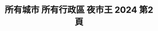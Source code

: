 ---
title: "所有城市 所有行政區 夜市王 2024 第2頁"
description: "所有城市 所有行政區 夜市王 2024 獲獎餐廳 第2頁"
keywords:
  - 美食競賽
  - 台灣美食
  - 美食精選
datePublished: "2025-06-30"
dateModified: "2025-07-04"
city: "所有城市"
district: "所有行政區"
award: "夜市王"
year: "2024"
page: 2
count: 60

restaurants:
  - name: "強蛋餅(E79)"
    city: "花蓮縣"
    district: "花蓮市"
    address: "花蓮縣花蓮市明義街E79"
    phone: "0922288775"
    geo: "23.97085864409738, 121.61065466838497"
    link: "花蓮縣/花蓮市/強蛋餅_E79_"
    google_map: "https://maps.app.goo.gl/imv7R7SK6SbX8nix5"
    footinder: "https://footinder.com.tw/%E8%8A%B1%E8%93%AE%E7%B8%A3%E8%8A%B1%E8%93%AE%E5%B8%82/121700/"
    award:
    - name: "夜市王"
      year: "2024"
  - name: "天使雞排-瑞豐店"
    city: "高雄市"
    district: "左營區"
    address: "高雄市左營區裕誠路南屏路"
    phone: "0976594881"
    geo: "22.665884574256552, 120.29924021723622"
    link: "高雄市/左營區/天使雞排-瑞豐店"
    google_map: "https://maps.app.goo.gl/1poRiAFxUCNe6Zm17"
    footinder: "https://footinder.com.tw/%E9%AB%98%E9%9B%84%E5%B8%82%E9%BC%93%E5%B1%B1%E5%8D%80/109326/"
    award:
    - name: "夜市王"
      year: "2024"
  - name: "瑞豐昌海鮮燒烤"
    city: "高雄市"
    district: "左營區"
    address: "高雄市左營區裕誠路南屏路"
    phone: "0986156166"
    geo: "22.666589033186966, 120.29936425568603"
    link: "高雄市/左營區/瑞豐昌海鮮燒烤"
    google_map: "https://maps.app.goo.gl/EF5W9DTddxFkzhev6"
    footinder: "https://footinder.com.tw/%E9%AB%98%E9%9B%84%E5%B8%82%E5%B7%A6%E7%87%9F%E5%8D%80/362035/"
    award:
    - name: "夜市王"
      year: "2024"
  - name: "好福氣臭豆腐"
    city: "高雄市"
    district: "左營區"
    address: "高雄市左營區裕誠路南屏路"
    phone: ""
    geo: "22.666020047832873, 120.29934782534471"
    link: "高雄市/左營區/好福氣臭豆腐"
    google_map: "https://maps.app.goo.gl/x8yfcqZSwZxozBhZ7"
    footinder: ""
    award:
    - name: "夜市王"
      year: "2024"
  - name: "蘋什麼日式蘋果糖Candy Apple"
    city: "高雄市"
    district: "左營區"
    address: "高雄市左營區裕誠路154號右邊第十四格中間段面對夜市右邊開始算第三排"
    phone: "0939554312"
    geo: "22.665909784448743, 120.299856339183"
    link: "高雄市/左營區/蘋什麼日式蘋果糖Candy_Apple"
    google_map: "https://maps.app.goo.gl/8PqsdDRr95J1yEW4A"
    footinder: "https://footinder.com.tw/%E9%AB%98%E9%9B%84%E5%B8%82%E5%B7%A6%E7%87%9F%E5%8D%80/362053/"
    award:
    - name: "夜市王"
      year: "2024"
  - name: "長紅牛排 EVER RED Steakhouse"
    city: "高雄市"
    district: "左營區"
    address: "高雄市左營區裕誠路南屏路"
    phone: "0916077225"
    geo: "22.666113865045887, 120.30003453773072"
    link: "高雄市/左營區/長紅牛排_EVER_RED_Steakhouse"
    google_map: "https://maps.app.goo.gl/Awk9bB9Loxb2y7pb6"
    footinder: "https://footinder.com.tw/%E9%AB%98%E9%9B%84%E5%B8%82%E5%B7%A6%E7%87%9F%E5%8D%80/362073/"
    award:
    - name: "夜市王"
      year: "2024"
  - name: "沖繩酥炸大魷魚"
    city: "高雄市"
    district: "左營區"
    address: "高雄市左營區裕誠路南屏路"
    phone: ""
    geo: "22.666542969242837, 120.29977140075248"
    link: "高雄市/左營區/沖繩酥炸大魷魚"
    google_map: "https://maps.app.goo.gl/NVmkXafUByPQzTz16"
    footinder: "https://footinder.com.tw/%E9%AB%98%E9%9B%84%E5%B8%82%E5%B7%A6%E7%87%9F%E5%8D%80/109000/"
    award:
    - name: "夜市王"
      year: "2024"
  - name: "阿嬤ㄟ麻油雞飯"
    city: "高雄市"
    district: "左營區"
    address: "高雄市左營區裕誠路南屏路"
    phone: "0938795280"
    geo: "22.666417505890433, 120.29992490739875"
    link: "高雄市/左營區/阿嬤_麻油雞飯"
    google_map: "https://maps.app.goo.gl/E4io7fMDtfz7Xf6e9"
    footinder: "https://footinder.com.tw/%E9%AB%98%E9%9B%84%E5%B8%82%E9%BC%93%E5%B1%B1%E5%8D%80/120932/"
    award:
    - name: "夜市王"
      year: "2024"
  - name: "來吃沙威瑪"
    city: "高雄市"
    district: "左營區"
    address: "高雄市左營區裕誠路南屏路"
    phone: "0908165665"
    geo: "22.66596001902006, 120.29972647159076"
    link: "高雄市/左營區/來吃沙威瑪"
    google_map: "https://maps.app.goo.gl/1ntgoxyk5JkkQ8dy7"
    footinder: "https://footinder.com.tw/%E9%AB%98%E9%9B%84%E5%B8%82%E9%BC%93%E5%B1%B1%E5%8D%80/362081/"
    award:
    - name: "夜市王"
      year: "2024"
---